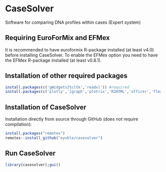 
# CaseSolver

Software for comparing DNA profiles within cases (Expert system)

## Requiring EuroForMix and EFMex

It is recommended to have euroformix R-package installed (at least v4.0)
before installing CaseSolver. To enable the EFMex option you need to
have the EFMex R-package installed (at least v0.8.1).

## Installation of other required packages

``` r
install.packages(c('gWidgets2tcltk','readxl')) #required
install.packages(c('plotly','igraph','plotrix','R2HTML','officer','flextable')) #useful
```

## Installation of CaseSolver

Installation directly from source through GitHub (does not require
compilation):

``` r
install.packages("remotes")
remotes::install_github("oyvble/casesolver")
```

## Run CaseSolver

``` r
library(casesolver);gui() 
```
